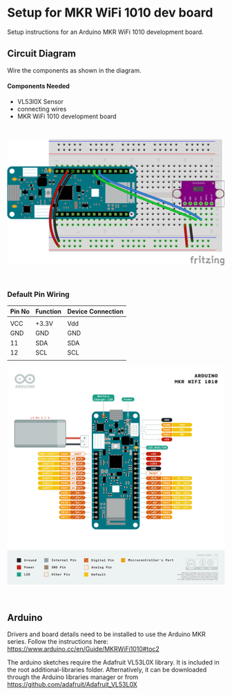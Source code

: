 # Setup for MKR WiFi 1010 dev board

Setup instructions for an Arduino MKR WiFi 1010 development board.

## Circuit Diagram
Wire the components as shown in the diagram.

<!-- #TODO schematic diagram -->
<!-- ![circuit diagram](assets/mkr-vl53l0x-sensor-circuit-diagram_schem.svg) -->

#### Components Needed

* VL53l0X Sensor
* connecting wires
* MKR WiFi 1010 development board

<br />

![breadboard diagram](assets/mkr-vl53l0x-sensor-circuit-diagram_bb.png)

<br />

### Default Pin Wiring

| Pin No | Function | Device Connection |
| --- | --- | --- |
|  |  |  |
| VCC | +3.3V | Vdd |
| GND | GND | GND |
| 11 | SDA | SDA |
| 12 | SCL | SCL |
|  |  |  |

![pin diagram](assets/Pinout-MKRwifi1010_latest.png)

<br>

## Arduino

Drivers and board details need to be installed to use the Arduino MKR series. Follow the instructions here: https://www.arduino.cc/en/Guide/MKRWiFi1010#toc2

The arduino sketches require the Adafruit VL53L0X library. It is included in the root additional-libraries folder. Afternatively, it can be downloaded through the Arduino libraries manager or from https://github.com/adafruit/Adafruit_VL53L0X
